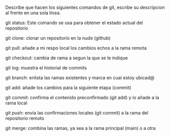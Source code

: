 Describe que hacen los siguientes comandos de git, escribe su descripcion al frente en una sola linea.

git status: Este comando se usa para obtener el estado actual del repositorio

git clone: clonar un repositorio en la nude (github)

git pull: añade a mi respo local los cambios echos a la rama remota

git checkout: cambia de rama a segun la que se le indique 

git log: muestra el historial de commits 

git branch: enlista las ramas existentes y marca en cual estoy ubicad@

git add: añade los cambios para la siguiente etapa (commit)

git commit: confirma el contenido preconfirmado (git add) y lo añade a la rama local 

git push: envia las confirmaciones locales (git commit) a la rama del repositorio remoto 

git merge: combina las ramas, ya sea a la rama principal (main) o a otra
